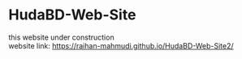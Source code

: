 # HudaBD-Web-Site
this website under construction
<br/>
website link:
https://raihan-mahmudi.github.io/HudaBD-Web-Site2/
